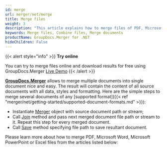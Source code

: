```yaml
---
id: merge
url: merger/net/merge
title: Merge files
weight: 3
description: "This article explains how to merge files of PDF, Microsoft Word, Excel and PowerPoint and other formats using c# programming language and GroupDocs.Merger API."
keywords: Merge files, Combine files, Merge documents
productName: GroupDocs.Merger for .NET
hideChildren: False
---
```

{{< alert style="info" >}}
**Try online**  
  
You can try to merge files online and download results for free using GroupDocs.Merger [Live Demo](https://products.groupdocs.app/merger/total)
{{< /alert >}}

**[GroupDocs.Merger](https://products.groupdocs.com/merger/net)** allows to merge multiple documents into single document nice and easy. The result will contain the content of all source documents with all data, styles and formatting. Here are the simple steps to merge several documents of any [supported format]({{< ref "merger/net/getting-started/supported-document-formats.md" >}}):

*   Instantiate [Merger](https://apireference.groupdocs.com/net/merger/groupdocs.merger/merger) object with source document path or stream;
*   Call [Join](https://apireference.groupdocs.com/net/merger/groupdocs.merger.merger/join/methods/2) method and pass next merged document file path or stream to it. Repeat this step for every merged document.
*   Call [Save](https://apireference.groupdocs.com/net/merger/groupdocs.merger.merger/save/methods/1) method specifying file path to save resultant document.

Please learn more about how to merge PDF, Microsoft Word, Microsoft PowerPoint or Excel files from the articles listed below:
